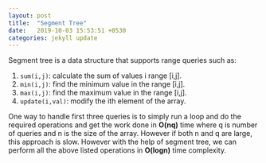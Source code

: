 ```yaml
---
layout: post
title:  "Segment Tree"
date:   2019-10-03 15:53:51 +0530
categories: jekyll update
---
```


Segment tree is a data structure that supports range queries such as:

1. `sum(i,j)`: calculate the sum of values i range [i,j].
2. `min(i,j)`: find the minimum value in the range [i,j].
3. `max(i,j)`: find the maximum value in the range [i,j].
4. `update(i,val)`: modify the ith element of the array. 

One way to handle first three queries is to simply run a loop and do the required operations and get the work done in **O(nq)** time where q is number of queries and n is the size of the array. However if both n and q are large, this approach is slow. However with the help of segment tree, we can perform all the above listed operations in **O(logn)** time complexity.



